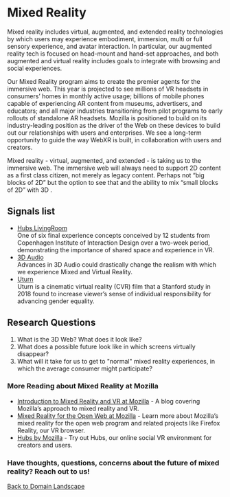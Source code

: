 # Mixed Reality

Mixed reality includes virtual, augmented, and extended reality technologies by which users may experience embodiment, immersion, multi or full sensory experience, and avatar interaction. In particular, our augmented reality tech is focused on head-mount and hand-set approaches, and both augmented and virtual reality includes goals to integrate with browsing and social experiences.

Our Mixed Reality program aims to create the premier agents for the immersive web. This year is projected to see millions of VR headsets in consumers’ homes in monthly active usage; billions of mobile phones  capable of experiencing AR content from museums, advertisers, and educators; and all major industries transitioning from pilot programs to early rollouts of standalone AR headsets. Mozilla is positioned to build on its industry-leading position as the driver of the Web on these devices to build out our relationships with users and enterprises.  We see a long-term opportunity to guide the way WebXR is built, in collaboration with users and creators.

Mixed reality - virtual, augmented, and extended - is taking us to the immersive web. The immersive web will always need to support 2D content as a first class citizen, not merely as legacy content. Perhaps not “big blocks of 2D” but the option to see that and the ability to mix “small blocks of 2D” with 3D .

## Signals list
* [Hubs LivingRoom](https://sites.google.com/ciid.dk/finalciidformozillamr)
<br>One of six final experience concepts conceived by 12 students from Copenhagen Institute of Interaction Design over a two-week period, demonstrating the importance of shared space and experience in VR. 
* [3D Audio](https://spectrum.ieee.org/consumer-electronics/audiovideo/vr-for-your-ears-dynamic-3d-audio-is-coming-soon)
<br>Advances in 3D Audio could drastically change the realism with which we experience Mixed and Virtual Reality.
* [Uturn](www.uturnvr.com)
<br>Uturn is a cinematic virtual reality (CVR) film that a Stanford study in 2018 found to increase viewer’s sense of individual responsibility for advancing gender equality.

## Research Questions
1. What is the 3D Web? What does it look like?
2. What does a possible future look like in which screens virtually disappear?
3. What will it take for us to get to "normal" mixed reality experiences, in which the average consumer might participate?

### More Reading about Mixed Reality at Mozilla
* [Introduction to Mixed Reality and VR at Mozilla](https://research.mozilla.org/mixed-reality/) - A blog covering Mozilla’s approach to mixed reality and VR.
* [Mixed Reality for the Open Web at Mozilla](https://mixedreality.mozilla.org/) - Learn more about Mozilla’s mixed reality for the open web program and related projects like Firefox Reality, our VR browser.
* [Hubs by Mozilla](https://hubs.mozilla.com/) - Try out Hubs, our online social VR environment for creators and users.




### Have thoughts, questions, concerns about the future of mixed reality? Reach out to us!



[Back to Domain Landscape](/landscape)
